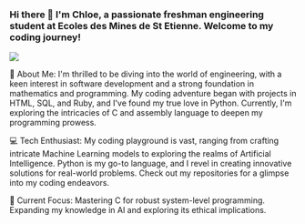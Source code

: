 ### Hi there 👋 I'm Chloe, a passionate freshman engineering student at Ecoles des Mines de St Etienne. Welcome to my coding journey!



![](https://media.giphy.com/media/bPCwGUF2sKjyE/giphy.gif)



🚀 About Me:
I'm thrilled to be diving into the world of engineering, with a keen interest in software development and a strong foundation in mathematics and programming. My coding adventure began with projects in HTML, SQL, and Ruby, and I've found my true love in Python. Currently, I'm exploring the intricacies of C and assembly language to deepen my programming prowess.

💻 Tech Enthusiast:
My coding playground is vast, ranging from crafting intricate Machine Learning models to exploring the realms of Artificial Intelligence. Python is my go-to language, and I revel in creating innovative solutions for real-world problems. Check out my repositories for a glimpse into my coding endeavors.

🚧 Current Focus:
Mastering C for robust system-level programming.
Expanding my knowledge in AI and exploring its ethical implications.

